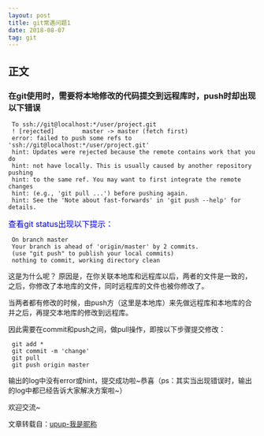 ```yaml
---
layout: post
title: git常遇问题1
date: 2018-08-07
tag: git
---  
```


## 正文

### 在git使用时，需要将本地修改的代码提交到远程库时，push时却出现以下错误 

	 To ssh://git@localhost:*/user/project.git
	 ! [rejected]        master -> master (fetch first)
	 error: failed to push some refs to 'ssh://git@localhost:*/user/project.git'
	 hint: Updates were rejected because the remote contains work that you do
	 hint: not have locally. This is usually caused by another repository pushing
	 hint: to the same ref. You may want to first integrate the remote changes
	 hint: (e.g., 'git pull ...') before pushing again.
	 hint: See the 'Note about fast-forwards' in 'git push --help' for details.

<font color="blue" size="3">查看git status出现以下提示：</font>

	 On branch master
	 Your branch is ahead of 'origin/master' by 2 commits.
	 (use "git push" to publish your local commits)
	 nothing to commit, working directory clean

这是为什么呢？
原因是，在你关联本地库和远程库以后，两者的文件是一致的，之后，你修改了本地库的文件，同时远程库的文件也被你修改了。

当两者都有修改的时候，由push方（这里是本地库）来先做远程库和本地库的合并之后，再提交本地库的修改到远程库。

因此需要在commit和push之间，做pull操作，即按以下步骤提交修改：

	 git add *
	 git commit -m 'change'
	 git pull
	 git push origin master
	 
输出的log中没有error或hint，提交成功啦~恭喜（ps：其实当出现错误时，输出的log中都已经告诉大家解决方案啦~）

欢迎交流~
  
文章转载自：[upup-我是昵称](https://blog.csdn.net/qq_35559420/article/details/78417475) 